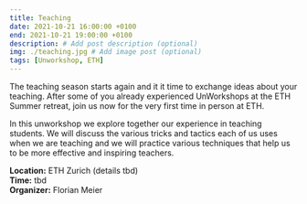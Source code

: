 ```yaml
---
title: Teaching
date: 2021-10-21 16:00:00 +0100
end: 2021-10-21 19:00:00 +0100
description: # Add post description (optional)
img: ./teaching.jpg # Add image post (optional)
tags: [Unworkshop, ETH]
---
```


The teaching season starts again and it it time to exchange ideas about your
teaching. After some of you already experienced UnWorkshops at the ETH Summer
retreat, join us now for the very first time in person at ETH.

In this unworkshop we explore together our experience in teaching students. We
will discuss the various tricks and tactics each of us uses when we are
teaching and we will practice various techniques that help us to be more
effective and inspiring teachers.

__Location:__ ETH Zurich (details tbd)  
__Time:__ tbd  
__Organizer:__ Florian Meier


